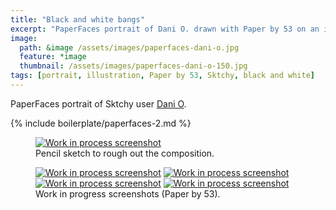 ```yaml
---
title: "Black and white bangs"
excerpt: "PaperFaces portrait of Dani O. drawn with Paper by 53 on an iPad."
image: 
  path: &image /assets/images/paperfaces-dani-o.jpg 
  feature: *image
  thumbnail: /assets/images/paperfaces-dani-o-150.jpg
tags: [portrait, illustration, Paper by 53, Sktchy, black and white]
---
```


PaperFaces portrait of Sktchy user [Dani O](http://sktchy.com/BVa6DC).

{% include boilerplate/paperfaces-2.md %}

<figure>
	<a href="/assets/images/paperfaces-dani-o-process-1-lg.jpg"><img src="/assets/images/paperfaces-dani-o-process-1-750.jpg" alt="Work in process screenshot"></a>
	<figcaption>Pencil sketch to rough out the composition.</figcaption>
</figure>

<figure class="half">
	<a href="/assets/images/paperfaces-dani-o-process-2-lg.jpg"><img src="/assets/images/paperfaces-dani-o-process-2-600.jpg" alt="Work in process screenshot"></a>
	<a href="/assets/images/paperfaces-dani-o-process-3-lg.jpg"><img src="/assets/images/paperfaces-dani-o-process-3-600.jpg" alt="Work in process screenshot"></a>
	<a href="/assets/images/paperfaces-dani-o-process-4-lg.jpg"><img src="/assets/images/paperfaces-dani-o-process-4-600.jpg" alt="Work in process screenshot"></a>
	<a href="/assets/images/paperfaces-dani-o-process-5-lg.jpg"><img src="/assets/images/paperfaces-dani-o-process-5-600.jpg" alt="Work in process screenshot"></a>
	<figcaption>Work in progress screenshots (Paper by 53).</figcaption>
</figure>
